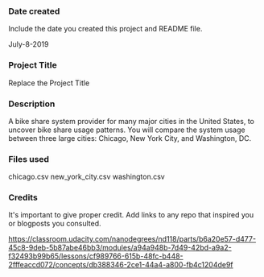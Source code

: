 ### Date created
Include the date you created this project and README file.

July-8-2019

### Project Title

Replace the Project Title

### Description

A bike share system provider for many major cities in the United States, to uncover bike share usage patterns. You will compare the system usage between three large cities: Chicago, New York City, and Washington, DC.

### Files used
chicago.csv
new_york_city.csv
washington.csv

### Credits
It's important to give proper credit. Add links to any repo that inspired you or blogposts you consulted.

https://classroom.udacity.com/nanodegrees/nd118/parts/b6a20e57-d477-45c8-9deb-5b87abe46bb3/modules/a94a948b-7d49-42bd-a9a2-f32493b99b65/lessons/cf989766-615b-48fc-b448-2fffeaccd072/concepts/db388346-2ce1-44a4-a800-fb4c1204de9f